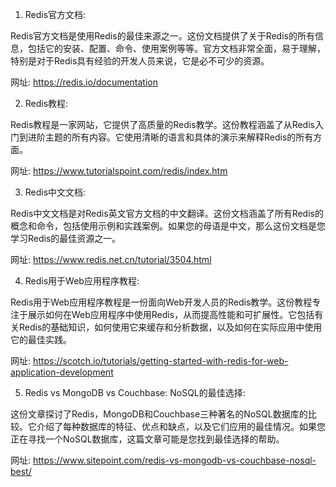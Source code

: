 

1. Redis官方文档: 

Redis官方文档是使用Redis的最佳来源之一。这份文档提供了关于Redis的所有信息，包括它的安装、配置、命令、使用案例等等。官方文档非常全面，易于理解，特别是对于Redis具有经验的开发人员来说，它是必不可少的资源。

网址: https://redis.io/documentation

2. Redis教程:

Redis教程是一家网站，它提供了高质量的Redis教学。这份教程涵盖了从Redis入门到进阶主题的所有内容。它使用清晰的语言和具体的演示来解释Redis的所有方面。

网址: https://www.tutorialspoint.com/redis/index.htm

3. Redis中文文档:

Redis中文文档是对Redis英文官方文档的中文翻译。这份文档涵盖了所有Redis的概念和命令，包括使用示例和实践案例。如果您的母语是中文，那么这份文档是您学习Redis的最佳资源之一。

网址: https://www.redis.net.cn/tutorial/3504.html

4. Redis用于Web应用程序教程:

Redis用于Web应用程序教程是一份面向Web开发人员的Redis教学。这份教程专注于展示如何在Web应用程序中使用Redis，从而提高性能和可扩展性。它包括有关Redis的基础知识，如何使用它来缓存和分析数据，以及如何在实际应用中使用它的最佳实践。

网址: https://scotch.io/tutorials/getting-started-with-redis-for-web-application-development

5. Redis vs MongoDB vs Couchbase: NoSQL的最佳选择:

这份文章探讨了Redis，MongoDB和Couchbase三种著名的NoSQL数据库的比较。它介绍了每种数据库的特征、优点和缺点，以及它们应用的最佳情况。如果您正在寻找一个NoSQL数据库，这篇文章可能是您找到最佳选择的帮助。

网址: https://www.sitepoint.com/redis-vs-mongodb-vs-couchbase-nosql-best/